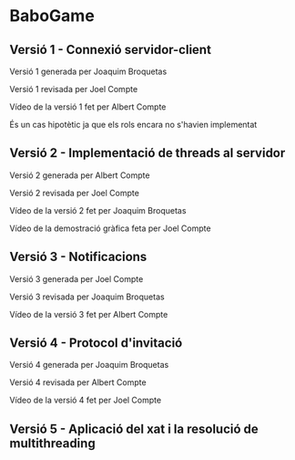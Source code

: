 # BaboGame

## Versió 1 - Connexió servidor-client

Versió 1 generada per Joaquim Broquetas

Versió 1 revisada per Joel Compte

Vídeo de la versió 1 fet per Albert Compte

És un cas hipotètic ja que els rols encara no s'havien implementat

## Versió 2 - Implementació de threads al servidor

Versió 2 generada per Albert Compte

Versió 2 revisada per Joel Compte

Vídeo de la versió 2 fet per Joaquim Broquetas

Vídeo de la demostració gràfica feta per Joel Compte


## Versió 3 - Notificacions

Versió 3 generada per Joel Compte

Versió 3 revisada per Joaquim Broquetas

Vídeo de la versió 3 fet per Albert Compte


## Versió 4 - Protocol d'invitació

Versió 4 generada per Joaquim Broquetas

Versió 4 revisada per Albert Compte

Vídeo de la versió 4 fet per Joel Compte

## Versió 5 - Aplicació del xat i la resolució de multithreading
